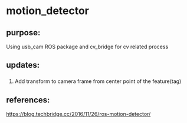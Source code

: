 # motion_detector
## purpose:
Using usb_cam ROS package and cv_bridge for cv related process

## updates:
### 
1. Add transform to camera frame from center point of the feature(tag)

## references:
https://blog.techbridge.cc/2016/11/26/ros-motion-detector/
